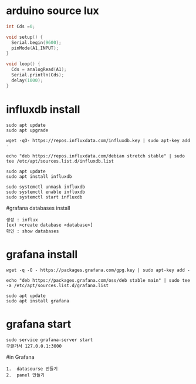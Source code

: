 # arduino source lux
```C
int Cds =0;

void setup() {
  Serial.begin(9600);
  pinMode(A1,INPUT);
}

void loop() {
  Cds = analogRead(A1);
  Serial.println(Cds);
  delay(1000);
}
```
# influxdb install
```
sudo apt update
sudo apt upgrade

wget -qO- https://repos.influxdata.com/influxdb.key | sudo apt-key add -

echo "deb https://repos.influxdata.com/debian stretch stable" | sudo tee /etc/apt/sources.list.d/influxdb.list

sudo apt update
sudo apt install influxdb

sudo systemctl unmask influxdb
sudo systemctl enable influxdb
sudo systemctl start influxdb
```
#grafana databases install

```
생성 : influx
[ex) >create database <database>]
확인 : show databases 
```

# grafana install
```
wget -q -O - https://packages.grafana.com/gpg.key | sudo apt-key add -

echo "deb https://packages.grafana.com/oss/deb stable main" | sudo tee -a /etc/apt/sources.list.d/grafana.list

sudo apt update
sudo apt install grafana
```
# grafana start
```
sudo service grafana-server start
구글가서 127.0.0.1:3000
```
#in Grafana

```
1.  datasourse 만들기
2.  panel 만들기
```
